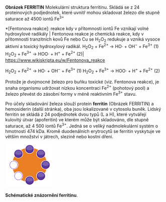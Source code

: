 <style>
img[alt=Ferritin] { width: 150px; }
</style>
<div class="w3-row">
<div class="w3-half w3-center">
<bdl-pdb-pdbe-molstar molecule-id="6m54" height="400px"></bdl-pdb-pdbe-molstar>

**Obrázek FERRITIN** Molekulární struktura ferritinu. Skládá se z 24 proteinových podjednotek, které uvnitř mohou skladovat železo dle stupně saturace až 4500 iontů Fe<sup>3+</sup>
</div>
<div class="w3-half w3-justify">
<div class="w3-margin-left">

*[Fentonova reakce]: reakce kdy v přítomnosti iontů Fe vznikají volné hydroxylové radikály | Fentonova reakce je chemická reakce, kdy v přítomnosti tranzitních kovů Fe nebo Cu se H<sub>2</sub>O<sub>2</sub> redukuje a vzniká vysoce aktivní a toxický hydroxylový radikál. H<sub>2</sub>O<sub>2</sub> + Fe<sup>2+</sup> → HO· + OH<sup>−</sup> + Fe<sup>3+</sup> (1) H<sub>2</sub>O<sub>2</sub> + Fe<sup>3+</sup> → HOO· + H<sup>+</sup> + Fe<sup>2+</sup> (2)| https://www.wikiskripta.eu/w/Fentonova_reakce


H<sub>2</sub>O<sub>2</sub> + Fe<sup>2+</sup> → HO· + OH<sup>−</sup> + Fe<sup>3+</sup> (1) H<sub>2</sub>O<sub>2</sub> + Fe<sup>3+</sup> → HOO· + H<sup>+</sup> + Fe<sup>2+</sup> (2)


Protože je dvojmocné železo pro buňku toxické (viz. Fentonova reakce), je snaha organismu udržovat nízkou koncentraci Fe<sup>2+</sup> (pohotový pool) a železo převést do zásobní formy v méně reaktivním Fe<sup>3+</sup> stavu. 

Pro účely skladování železa slouží protein **ferritin** (Obrázek FERRITIN) a hemosiderin (další stránka), oba jsou lokalizované v cytosolu buněk. Lidský ferritin se skládá z 24 podjednotek dvou typů (L a H), které vytvářejí kulovitý útvar (apoferitin) ve kterém může být skladováno, dle stupně saturace, až 4 500 iontů Fe<sup>3+</sup>. Jedná se o veliký nadmolekulární systém o hmotnosti 474 kDa. Kromě duodenálních erytrocytů se ferritin vyskytuje ve větším množství v játrech, slezině nebo kostní dřeni. 

<div class="w3-row">
<div class="w3-third">

![Ferritin](imageferritin.png)

**Schématické znázornění ferritinu**.

</div>
<div class="w3-twothird">
<bdl-quiz question="Odhadněte saturaci ve schématickém znázornění ferritinu vlevo?, Oranžová: apoferitin - proteinová část ferritinu, modře: vázané ionty Fe<sup>3+</sup>." answers="3/4|1/2" correctoptions="true|false" explanations="6 z 8 bloků ve schématu je zaplněno, tj. 6/8=3/4|ne"></bdl-quiz>

</div>
</div>
</div>
</div>
</div>


